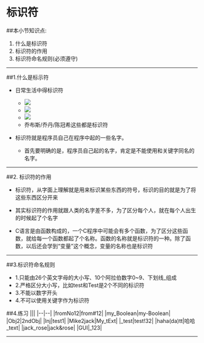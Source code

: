 # 标识符
##本小节知识点:
1. 什么是标识符
2. 标识符的作用
3. 标识符命名规则(必须遵守)

---

##1.什么是标示符
- 日常生活中得标识符
    + ![](http://7xj0kx.com1.z0.glb.clouddn.com/t015ed5e1652f71ec16.jpg)
    + ![](http://7xj0kx.com1.z0.glb.clouddn.com/57a0dd999d1ec77487f5c7602532d0a4.jpg)
    + ![](http://7xj0kx.com1.z0.glb.clouddn.com/1199124786402_11d.jpg)
    + 乔布斯/乔丹/陈冠希这些都是标识符

- 标识符就是程序员自己在程序中起的一些名字。
    + 首先要明确的是，程序员自己起的名字，肯定是不能使用和关键字同名的名字。

---

##2. 标识符的作用
- 标识符，从字面上理解就是用来标识某些东西的符号，标识的目的就是为了将这些东西区分开来

- 其实标识符的作用就跟人类的名字差不多，为了区分每个人，就在每个人出生的时候起了个名字

- C语言是由函数构成的，一个C程序中可能会有多个函数，为了区分这些函数，就给每一个函数都起了个名称。函数的名称就是标识符的一种。除了函数，以后还会学到“变量”这个概念，变量的名称也是标识符

---

##3.标识符命名规则
- 1.只能由26个英文字母的大小写、10个阿拉伯数字0~9、下划线_组成
- 2.严格区分大小写，比如test和Test是2个不同的标识符
- 3.不能以数字开头
- 4.不可以使用关键字作为标识符

##4.练习
|||
|--|--|
|fromNo12|from#12|
|my_Boolean|my-Boolean|
|Obj2|2ndObj|
|lnj|test1|
|Mike2jack|My_tExt|
|_test|test!32|
|haha(da)tt|哈哈_text|
|jack_rose|jack&rose|
|GUI|_123|

---


